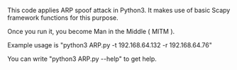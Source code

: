 This code applies ARP spoof attack in Python3. It makes use of basic Scapy framework functions for this purpose.

Once you run it, you become Man in the Middle ( MITM ). 

Example usage is "python3 ARP.py -t 192.168.64.132 -r  192.168.64.76"

You can write "python3 ARP.py --help" to get help.

